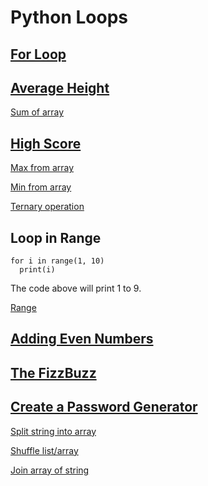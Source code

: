 # Python Loops

## [For Loop](https://replit.com/@fadhilhaka/day-5-for-loops-end#main.py)

## [Average Height](https://replit.com/@fadhilhaka/day-5-1-exercise#README.md)

[Sum of array](https://www.w3schools.com/python/ref_func_sum.asp)

## [High Score](https://replit.com/@fadhilhaka/day-5-2-exercise)

[Max from array](https://www.w3schools.com/python/ref_func_max.asp)

[Min from array](https://www.w3schools.com/python/ref_func_min.asp)

[Ternary operation](https://book.pythontips.com/en/latest/ternary_operators.html)

## Loop in Range

~~~
for i in range(1, 10)
  print(i)
~~~

The code above will print 1 to 9.

[Range](https://www.w3schools.com/python/ref_func_range.asp)

## [Adding Even Numbers](https://replit.com/@fadhilhaka/day-5-3-exercise#README.md)

## [The FizzBuzz](https://replit.com/@fadhilhaka/day-5-4-exercise)

## [Create a Password Generator](https://replit.com/@fadhilhaka/password-generator-start#main.py)

[Split string into array](https://stackoverflow.com/questions/4978787/how-to-split-a-string-into-an-array-of-characters-in-python)

[Shuffle list/array](https://www.w3schools.com/python/ref_random_shuffle.asp)

[Join array of string](https://www.w3schools.com/python/ref_string_join.asp)